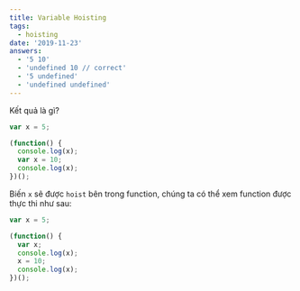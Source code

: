 ```yaml
---
title: Variable Hoisting
tags:
  - hoisting
date: '2019-11-23'
answers:
  - '5 10'
  - 'undefined 10 // correct'
  - '5 undefined'
  - 'undefined undefined'
---
```


Kết quả là gì?

```javascript
var x = 5;

(function() {
  console.log(x);
  var x = 10;
  console.log(x);
})();
```

<!-- explanation -->

Biến `x` sẽ được `hoist` bên trong function, chúng ta có thể xem function được thực thi như sau:

```javascript
var x = 5;

(function() {
  var x;
  console.log(x);
  x = 10;
  console.log(x);
})();
```
